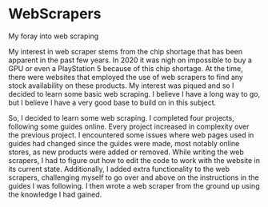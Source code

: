 # WebScrapers
My foray into web scraping

My interest in web scraper stems from the chip shortage that has been apparent in the past few years. In 2020 it was nigh on impossible to buy a GPU or even a PlayStation 5 because of this chip shortage.
At the time, there were websites that employed the use of web scrapers to find any stock availability on these products.
My interest was piqued and so I decided to learn some basic web scraping. I believe I have a long way to go, but I believe I have a very good base to build on in this subject.

So, I decided to learn some web scraping. I completed four projects, following some guides online. Every project increased in complexity over the previous project.
I encountered some issues where web pages used in guides had changed since the guides were made, most notably online stores, as new products were added or removed.
While writing the web scrapers, I had to figure out how to edit the code to work with the website in its current state.
Additionally, I added extra functionality to the web scrapers, challenging myself to go over and above on the instructions in the guides I was following.
I then wrote a web scraper from the ground up using the knowledge I had gained.
